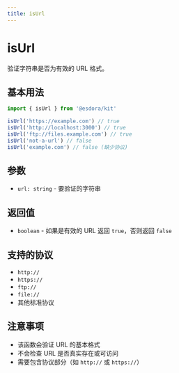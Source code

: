 ```yaml
---
title: isUrl
---
```


# isUrl

验证字符串是否为有效的 URL 格式。

## 基本用法

```typescript
import { isUrl } from '@esdora/kit'

isUrl('https://example.com') // true
isUrl('http://localhost:3000') // true
isUrl('ftp://files.example.com') // true
isUrl('not-a-url') // false
isUrl('example.com') // false (缺少协议)
```

## 参数

- `url: string` - 要验证的字符串

## 返回值

- `boolean` - 如果是有效的 URL 返回 `true`，否则返回 `false`

## 支持的协议

- `http://`
- `https://`
- `ftp://`
- `file://`
- 其他标准协议

## 注意事项

- 该函数会验证 URL 的基本格式
- 不会检查 URL 是否真实存在或可访问
- 需要包含协议部分（如 `http://` 或 `https://`）
